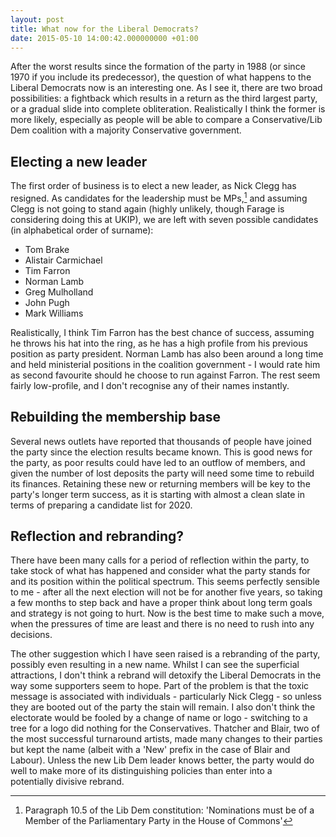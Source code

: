 ```yaml
---
layout: post
title: What now for the Liberal Democrats?
date: 2015-05-10 14:00:42.000000000 +01:00
---
```


After the worst results since the formation of the party in 1988 (or since 1970 if you include its predecessor), the question of what happens to the Liberal Democrats now is an interesting one. As I see it, there are two broad possibilities: a fightback which results in a return as the third largest party, or a gradual slide into complete obliteration. Realistically I think the former is more likely, especially as people will be able to compare a Conservative/Lib Dem coalition with a majority Conservative government.

## Electing a new leader

The first order of business is to elect a new leader, as Nick Clegg has resigned. As candidates for the leadership must be MPs,[^ld-constitution] and assuming Clegg is not going to stand again (highly unlikely, though Farage is considering doing this at UKIP), we are left with seven possible candidates (in alphabetical order of surname):

 * Tom Brake
 * Alistair Carmichael
 * Tim Farron
 * Norman Lamb
 * Greg Mulholland
 * John Pugh
 * Mark Williams

Realistically, I think Tim Farron has the best chance of success, assuming he throws his hat into the ring, as he has a high profile from his previous position as party president. Norman Lamb has also been around a long time and held ministerial positions in the coalition government - I would rate him as second favourite should he choose to run against Farron. The rest seem fairly low-profile, and I don't recognise any of their names instantly.

## Rebuilding the membership base

Several news outlets have reported that thousands of people have joined the party since the election results became known. This is good news for the party, as poor results could have led to an outflow of members, and given the number of lost deposits the party will need some time to rebuild its finances. Retaining these new or returning members will be key to the party's longer term success, as it is starting with almost a clean slate in terms of preparing a candidate list for 2020.

## Reflection and rebranding?

There have been many calls for a period of reflection within the party, to take stock of what has happened and consider what the party stands for and its position within the political spectrum. This seems perfectly sensible to me - after all the next election will not be for another five years, so taking a few months to step back and have a proper think about long term goals and strategy is not going to hurt. Now is the best time to make such a move, when the pressures of time are least and there is no need to rush into any decisions.

The other suggestion which I have seen raised is a rebranding of the party, possibly even resulting in a new name. Whilst I can see the superficial attractions, I don't think a rebrand will detoxify the Liberal Democrats in the way some supporters seem to hope. Part of the problem is that the toxic message is associated with individuals - particularly Nick Clegg - so unless they are booted out of the party the stain will remain. I also don't think the electorate would be fooled by a change of name or logo - switching to a tree for a logo did nothing for the Conservatives. Thatcher and Blair, two of the most successful turnaround artists, made many changes to their parties but kept the name (albeit with a 'New' prefix in the case of Blair and Labour). Unless the new Lib Dem leader knows better, the party would do well to make more of its distinguishing policies than enter into a potentially divisive rebrand.

[^ld-constitution]: Paragraph 10.5 of the Lib Dem constitution: 'Nominations must be of a Member of the Parliamentary Party in the House of Commons'

